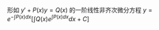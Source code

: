 形如 $y' + P(x)y = Q(x)$ 的一阶线性非齐次微分方程
$y = e^{-\int P(x)dx} \left[ \int Q(x) e^{\int P(x)dx} dx + C \right]$